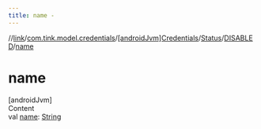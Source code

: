 ```yaml
---
title: name -
---
```

//[link](../../../../index.md)/[com.tink.model.credentials](../../../index.md)/[[androidJvm]Credentials](../../index.md)/[Status](../index.md)/[DISABLED](index.md)/[name](name.md)



# name  
[androidJvm]  
Content  
val [name](name.md): [String](https://kotlinlang.org/api/latest/jvm/stdlib/kotlin/-string/index.html)  



